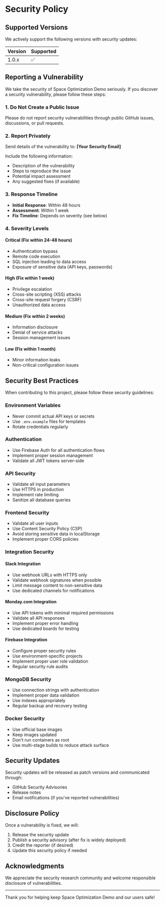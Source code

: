 # Security Policy

## Supported Versions

We actively support the following versions with security updates:

| Version | Supported          |
| ------- | ------------------ |
| 1.0.x   | :white_check_mark: |

## Reporting a Vulnerability

We take the security of Space Optimization Demo seriously. If you discover a security vulnerability, please follow these steps:

### 1. **Do Not** Create a Public Issue

Please do not report security vulnerabilities through public GitHub issues, discussions, or pull requests.

### 2. Report Privately

Send details of the vulnerability to: **[Your Security Email]**

Include the following information:
- Description of the vulnerability
- Steps to reproduce the issue
- Potential impact assessment
- Any suggested fixes (if available)

### 3. Response Timeline

- **Initial Response**: Within 48 hours
- **Assessment**: Within 1 week
- **Fix Timeline**: Depends on severity (see below)

### 4. Severity Levels

#### Critical (Fix within 24-48 hours)
- Authentication bypass
- Remote code execution
- SQL injection leading to data access
- Exposure of sensitive data (API keys, passwords)

#### High (Fix within 1 week)
- Privilege escalation
- Cross-site scripting (XSS) attacks
- Cross-site request forgery (CSRF)
- Unauthorized data access

#### Medium (Fix within 2 weeks)
- Information disclosure
- Denial of service attacks
- Session management issues

#### Low (Fix within 1 month)
- Minor information leaks
- Non-critical configuration issues

## Security Best Practices

When contributing to this project, please follow these security guidelines:

### Environment Variables
- Never commit actual API keys or secrets
- Use `.env.example` files for templates
- Rotate credentials regularly

### Authentication
- Use Firebase Auth for all authentication flows
- Implement proper session management
- Validate all JWT tokens server-side

### API Security
- Validate all input parameters
- Use HTTPS in production
- Implement rate limiting
- Sanitize all database queries

### Frontend Security
- Validate all user inputs
- Use Content Security Policy (CSP)
- Avoid storing sensitive data in localStorage
- Implement proper CORS policies

### Integration Security

#### Slack Integration
- Use webhook URLs with HTTPS only
- Validate webhook signatures when possible
- Limit message content to non-sensitive data
- Use dedicated channels for notifications

#### Monday.com Integration
- Use API tokens with minimal required permissions
- Validate all API responses
- Implement proper error handling
- Use dedicated boards for testing

#### Firebase Integration
- Configure proper security rules
- Use environment-specific projects
- Implement proper user role validation
- Regular security rule audits

### MongoDB Security
- Use connection strings with authentication
- Implement proper data validation
- Use indexes appropriately
- Regular backup and recovery testing

### Docker Security
- Use official base images
- Keep images updated
- Don't run containers as root
- Use multi-stage builds to reduce attack surface

## Security Updates

Security updates will be released as patch versions and communicated through:
- GitHub Security Advisories
- Release notes
- Email notifications (if you've reported vulnerabilities)

## Disclosure Policy

Once a vulnerability is fixed, we will:
1. Release the security update
2. Publish a security advisory (after fix is widely deployed)
3. Credit the reporter (if desired)
4. Update this security policy if needed

## Acknowledgments

We appreciate the security research community and welcome responsible disclosure of vulnerabilities.

---

Thank you for helping keep Space Optimization Demo and our users safe!
